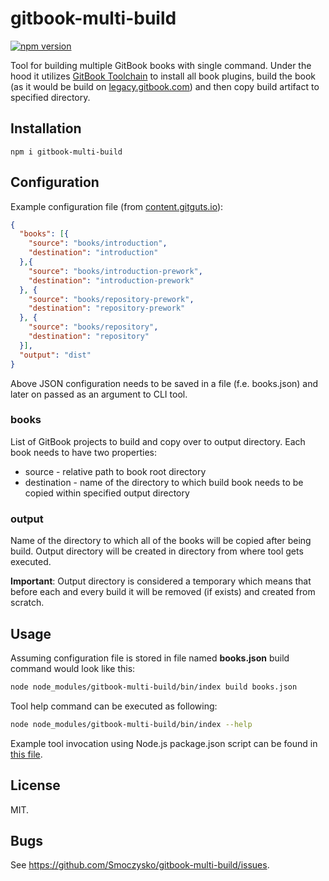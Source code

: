 # gitbook-multi-build

[![npm version](https://badge.fury.io/js/gitbook-multi-build.svg)](https://badge.fury.io/js/gitbook-multi-build)

Tool for building multiple GitBook books with single command. Under the hood it utilizes [GitBook Toolchain](https://toolchain.gitbook.com) to install all book plugins, build the book (as it would be build on [legacy.gitbook.com](https://legacy.gitbook.com)) and then copy build artifact to specified directory.

## Installation

    npm i gitbook-multi-build

## Configuration

Example configuration file (from [content.gitguts.io](https://github.com/gitguts/content.gitguts.io/blob/master/books.json)):

```json
{
  "books": [{
    "source": "books/introduction",
    "destination": "introduction"
  },{
    "source": "books/introduction-prework",
    "destination": "introduction-prework"
  }, {
    "source": "books/repository-prework",
    "destination": "repository-prework"
  }, {
    "source": "books/repository",
    "destination": "repository"
  }],
  "output": "dist"
}
```

Above JSON configuration needs to be saved in a file (f.e. books.json) and later on passed as an argument to CLI tool.

### books

List of GitBook projects to build and copy over to output directory. Each book needs to have two properties:

* source - relative path to book root directory
* destination - name of the directory to which build book needs to be copied within specified output directory

### output

Name of the directory to which all of the books will be copied after being build. Output directory will be created in directory from where tool gets executed.

**Important**: Output directory is considered a temporary which means that before each and every build it will be removed (if exists) and created from scratch. 


## Usage

Assuming configuration file is stored in file named **books.json** build command would look like this:

```bash
node node_modules/gitbook-multi-build/bin/index build books.json
```

Tool help command can be executed as following:

```bash
node node_modules/gitbook-multi-build/bin/index --help
```

Example tool invocation using Node.js package.json script can be found in [this file](https://github.com/gitguts/content.gitguts.io/blob/master/package.json).

## License

MIT.

## Bugs

See <https://github.com/Smoczysko/gitbook-multi-build/issues>.
